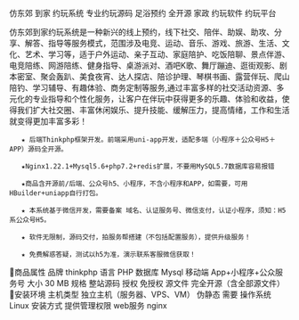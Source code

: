 仿东郊 到家 约玩系统 专业约玩源码 足浴预约 全开源 家政 约玩软件 约玩平台

仿东郊到家约玩系统是一种新兴的线上预约，线下社交、陪伴、助娱、助攻、分享、解答、指导等服务模式，范围涉及电竞、运动、音乐、游戏、旅游、生活、文化、艺术、学习等，适于户外运动、亲子互动、家庭陪护、吃饭陪聊、景点伴游、电竞陪练、网游陪练、健身指导、桌游派对、酒吧K歌、舞厅蹦迪、逛街观影、剧本密室、聚会轰趴、美食夜宵、达人探店、陪诊护理、琴棋书画、露营伴玩、爬山陪钓、学习辅导、有趣体验、商务定制等服务,通过丰富多样的社交活动资源、多元化的专业指导和个性化服务，让客户在伴玩中获得更多的乐趣、体验和收益，使得我们扩大社交圈、丰富休闲娱乐、提升技能、缓解压力，提高情绪，工作和生活就变得更加丰富多彩！

       ★ 后端Thinkphp框架开发。前端采用uni-app开发，适配多端（小程序＋公众号H5＋APP）源码全开源。

       ★Nginx1.22.1+Mysql5.6+php7.2+redis扩展，不要用MySQL5.7数据库容易报错

       ★商品含开源前/后端、公众号h5、小程序，不含小程序和APP，如需要，可用HBuilder+uniapp自行打包。

       ★ 本系统基于微信开发，需要备案 域名、认证服务号、微信支付，认证小程序，须知：H5系公众号H5。

       ★ 软件无限制，源码交付，拍服务帮搭建（不包括配置服务），提供升级服务！

       ★ 免费解惑答疑，测试以h5为准，演示联系客服微信获取！


商品属性
品牌
thinkphp
语言
PHP
数据库
Mysql
移动端
App+小程序+公众服务号
大小
30 MB
规格
整站源码
授权
免授权
源文件
完全开源（含全部源文件）
安装环境
主机类型
独立主机（服务器、VPS、VM）
伪静态
需要
操作系统
Linux
安装方式
提供管理权限
web服务
nginx
